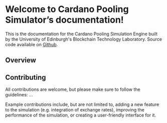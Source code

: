 # Welcome to Cardano Pooling Simulator’s documentation!

This is the documentation for the Cardano Pooling Simulation Engine built by the University of Edinburgh's Blockchain Technology Laboratory.
Source code available on [Github](https://github.com/Blockchain-Technology-Laboratory/Cardano-Pooling-Simulator).

## Overview

## Contributing
All contributions are welcome, but please make sure to follow the guidelines:
...

Example contributions include, but are not limited to, adding a new feature to the simulation (e.g. integration of exchange rates), 
improving the performance of the simulation, or creating a user-friendly interface for it.  
